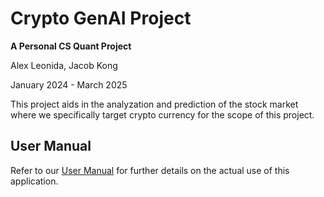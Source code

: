 # Crypto GenAI Project
**A Personal CS Quant Project**

Alex Leonida, Jacob Kong 

January 2024 - March 2025

This project aids in the analyzation and prediction of the stock market where we specifically target crypto currency for the scope of this project. 

## User Manual 

Refer to our [User Manual](./Documentation/UserGuide.md) for further details on the actual use of this application.

